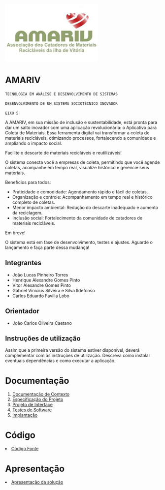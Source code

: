 <img src="/imgs/rsz_sdsdsdsdsd.png" width="300">

# AMARIV

`TECNOLOGIA EM ANÁLISE E DESENVOLVIMENTO DE SISTEMAS`

`DESENVOLVIMENTO DE UM SISTEMA SOCIOTÉCNICO INOVADOR`

`EIXO 5`

A AMARIV, em sua missão de inclusão e sustentabilidade, está pronta para dar um salto inovador com uma aplicação revolucionária: o Aplicativo para Coleta de Materiais. Essa ferramenta digital vai transformar a coleta de materiais recicláveis, otimizando processos, fortalecendo a comunidade e ampliando o impacto social.

Facilite o descarte de materiais recicláveis e reutilizáveis!

O sistema conecta você a empresas de coleta, permitindo que você agende coletas, acompanhe em tempo real, visualize histórico e gerencie seus materiais.

Benefícios para todos:


   * Praticidade e comodidade: Agendamento rápido e fácil de coletas.
   * Organização e controle: Acompanhamento em tempo real e histórico completo de coletas.
   * Menor impacto ambiental: Redução do descarte inadequado e aumento da reciclagem.
   * Inclusão social: Fortalecimento da comunidade de catadores de materiais recicláveis.



Em breve!

O sistema está em fase de desenvolvimento, testes e ajustes. Aguarde o lançamento e faça parte dessa mudança!



## Integrantes

* João Lucas Pinheiro Torres
* Henrique Alexandre Gomes Pinto
* Vitor Alexandre Gomes Pinto
* Gabriel Vinícius Silveira e Silva Ildefonso
* Carlos Eduardo Favilla Lobo

## Orientador

* João Carlos Oliveira Caetano

## Instruções de utilização

Assim que a primeira versão do sistema estiver disponível, deverá complementar com as instruções de utilização. Descreva como instalar eventuais dependências e como executar a aplicação.

# Documentação

<ol>
<li><a href="docs/01-Documentação de Contexto.md"> Documentação de Contexto</a></li>
<li><a href="docs/02-Especificação do Projeto.md"> Especificação do Projeto</a></li>
<li><a href="docs/03-Projeto de Interface.md"> Projeto de Interface</a></li>
<li><a href="docs/04-Testes de Software.md"> Testes de Software</a></li>
<li><a href="docs/05-Implantação.md"> Implantação</a></li>
</ol>

# Código

<li><a href="src/README.md"> Código Fonte</a></li>

# Apresentação

<li><a href="presentation/README.md"> Apresentação da solução</a></li>
